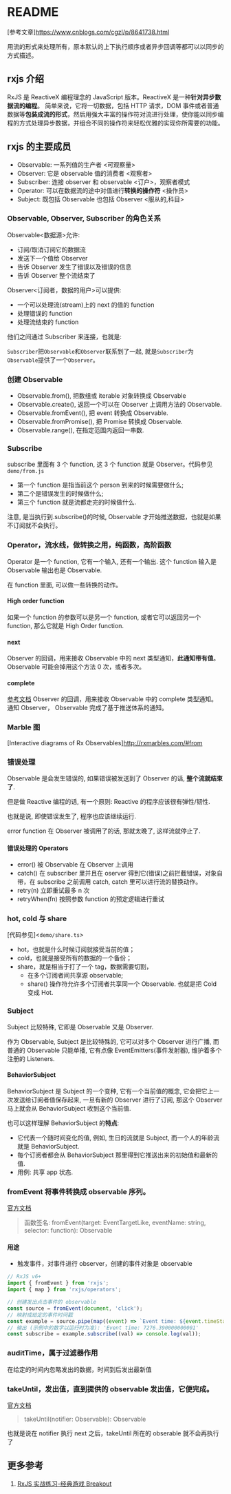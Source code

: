 # README

[参考文章]<https://www.cnblogs.com/cgzl/p/8641738.html>

用流的形式来处理所有，原本默认的上下执行顺序或者异步回调等都可以以同步的方式描述。

## rxjs 介绍

RxJS 是 ReactiveX 编程理念的 JavaScript 版本。ReactiveX 是一种**针对异步数据流的编程**。
简单来说，它将一切数据，包括 HTTP 请求，DOM 事件或者普通数据等**包装成流的形式**，然后用强大丰富的操作符对流进行处理，使你能以同步编程的方式处理异步数据，并组合不同的操作符来轻松优雅的实现你所需要的功能。

## rxjs 的主要成员

- Observable: 一系列值的生产者 <可观察量>
- Observer: 它是 observable 值的消费者 <观察者>
- Subscriber: 连接 observer 和 observable <订户>，观察者模式
- Operator: 可以在数据流的途中对值进行**转换的操作符** <操作员>
- Subject: 既包括 Observable 也包括 Observer <服从的,科目>

### Observable, Observer, Subscriber 的角色关系

Observable<数据源>允许:

- 订阅/取消订阅它的数据流
- 发送下一个值给 Observer
- 告诉 Observer 发生了错误以及错误的信息
- 告诉 Observer 整个流结束了

Observer<订阅者，数据的用户>可以提供:

- 一个可以处理流(stream)上的 next 的值的 function
- 处理错误的 function
- 处理流结束的 function

他们之间通过 Subscriber 来连接，也就是:

`Subscriber`把`Observable`和`Observer`联系到了一起, 就是`Subscriber`为`Observable`提供了一个`Observer`。

### 创建 Observable

- Observable.from(), 把数组或 iterable 对象转换成 Observable
- Observable.create(), 返回一个可以在 Observer 上调用方法的 Observable.
- Observable.fromEvent(), 把 event 转换成 Observable.
- Observable.fromPromise(), 把 Promise 转换成 Observable.
- Observable.range(), 在指定范围内返回一串数.

### Subscribe

subscribe 里面有 3 个 function, 这 3 个 function 就是 Observer。代码参见`demo/from.js`

- 第一个 function 是指当前这个 person 到来的时候需要做什么;
- 第二个是错误发生的时候做什么;
- 第三个 function 就是流都走完的时候做什么.

注意, 是当执行到.subscribe()的时候, Observable 才开始推送数据，也就是如果不订阅就不会执行。

### Operator，流水线，做转换之用，纯函数，高阶函数

Operator 是一个 function, 它有一个输入, 还有一个输出. 这个 function 输入是 Observable 输出也是 Observable.

在 function 里面, 可以做一些转换的动作。

#### High order function

如果一个 function 的参数可以是另一个 function, 或者它可以返回另一个 function, 那么它就是 High Order function.

#### next

Observer 的回调，用来接收 Observable 中的 next 类型通知，**此通知带有值**。
Observable 可能会掉用这个方法 0 次，或者多次。

#### complete

[参考文档](https://cn.rx.js.org/class/es6/Subscriber.js~Subscriber.html#instance-method-complete)
Observer 的回调，用来接收 Observable 中的 complete 类型通知。 通知 Observer， Observable 完成了基于推送体系的通知。

### Marble 图

[Interactive diagrams of Rx Observables]<http://rxmarbles.com/#from>

### 错误处理

Observable 是会发生错误的, 如果错误被发送到了 Observer 的话, **整个流就结束了**.

但是做 Reactive 编程的话, 有一个原则: Reactive 的程序应该很有弹性/韧性.

也就是说, 即使错误发生了, 程序也应该继续运行.

error function 在 Observer 被调用了的话, 那就太晚了, 这样流就停止了.

#### 错误处理的 Operators

- error() 被 Observable 在 Observer 上调用
- catch() 在 subscriber 里并且在 oserver 得到它(错误)之前拦截错误，对象自带，在 subscribe 之前调用 catch, catch 里可以进行流的替换动作。
- retry(n) 立即重试最多 n 次
- retryWhen(fn) 按照参数 function 的预定逻辑进行重试

### hot, cold 与 share

[代码参见]<`demo/share.ts`>

- hot，也就是什么时候订阅就接受当前的值；
- cold，也就是接受所有的数据的一个备份；
- share，就是相当于打了一个 tag，数据需要切割，
  - 在多个订阅者间共享源 observable;
  - share() 操作符允许多个订阅者共享同一个 Observable. 也就是把 Cold 变成 Hot.

### Subject

Subject 比较特殊, 它即是 Observable 又是 Observer.

作为 Observable, Subject 是比较特殊的, 它可以对多个 Observer 进行广播, 而普通的 Observable 只能单播, 它有点像 EventEmitters(事件发射器), 维护着多个注册的 Listeners.

#### BehaviorSubject

BehaviorSubject 是 Subject 的一个变种, 它有一个当前值的概念, 它会把它上一次发送给订阅者值保存起来, 一旦有新的 Observer 进行了订阅, 那这个 Observer 马上就会从 BehaviorSubject 收到这个当前值.

也可以这样理解 BehaviorSubject 的**特点**:

- 它代表一个随时间变化的值, 例如, 生日的流就是 Subject, 而一个人的年龄流就是 BehaviorSubject.
- 每个订阅者都会从 BehaviorSubject 那里得到它推送出来的初始值和最新的值.
- 用例: 共享 app 状态.

### fromEvent 将事件转换成 observable 序列。

[官方文档](https://rxjs-cn.github.io/learn-rxjs-operators/operators/creation/fromevent.html)

> 函数签名: fromEvent(target: EventTargetLike, eventName: string, selector: function): Observable

#### 用途

- 触发事件，对事件进行 observer，创建的事件对象是 observable

```ts
// RxJS v6+
import { fromEvent } from 'rxjs';
import { map } from 'rxjs/operators';

// 创建发出点击事件的 observable
const source = fromEvent(document, 'click');
// 映射成给定的事件时间戳
const example = source.pipe(map((event) => `Event time: ${event.timeStamp}`));
// 输出 (示例中的数字以运行时为准): 'Event time: 7276.390000000001'
const subscribe = example.subscribe((val) => console.log(val));
```

### auditTime，属于过滤器作用

在给定的时间内忽略发出的数据，时间到后发出最新值

### takeUntil，发出值，直到提供的 observable 发出值，它便完成。

[官方文档](https://rxjs-cn.github.io/learn-rxjs-operators/operators/filtering/takeuntil.html)

> takeUntil(notifier: Observable): Observable

也就是说在 notifier 执行 next 之后，takeUntil 所在的 obserable 就不会再执行了

## 更多参考

1. [RxJS 实战练习-经典游戏 Breakout](https://zhuanlan.zhihu.com/p/54399434)
